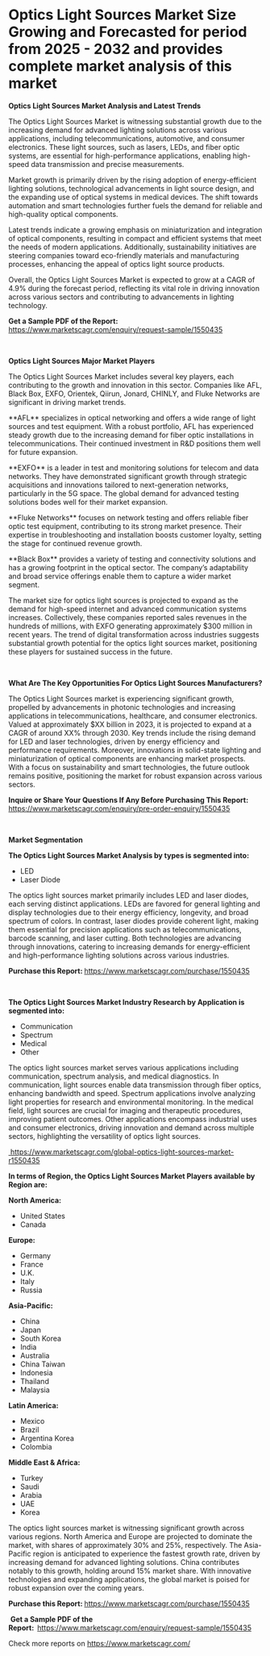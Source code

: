 <p><h1>Optics Light Sources Market Size Growing and Forecasted for period from 2025 - 2032 and provides complete market analysis of this market</h1></p><p><strong>Optics Light Sources Market Analysis and Latest Trends</strong></p>
<p><p>The Optics Light Sources Market is witnessing substantial growth due to the increasing demand for advanced lighting solutions across various applications, including telecommunications, automotive, and consumer electronics. These light sources, such as lasers, LEDs, and fiber optic systems, are essential for high-performance applications, enabling high-speed data transmission and precise measurements.</p><p>Market growth is primarily driven by the rising adoption of energy-efficient lighting solutions, technological advancements in light source design, and the expanding use of optical systems in medical devices. The shift towards automation and smart technologies further fuels the demand for reliable and high-quality optical components.</p><p>Latest trends indicate a growing emphasis on miniaturization and integration of optical components, resulting in compact and efficient systems that meet the needs of modern applications. Additionally, sustainability initiatives are steering companies toward eco-friendly materials and manufacturing processes, enhancing the appeal of optics light source products.</p><p>Overall, the Optics Light Sources Market is expected to grow at a CAGR of 4.9% during the forecast period, reflecting its vital role in driving innovation across various sectors and contributing to advancements in lighting technology.</p></p>
<p><strong>Get a Sample PDF of the Report:&nbsp;</strong> <a href="https://www.marketscagr.com/enquiry/request-sample/1550435?utm_campaign=2246&utm_medium=2&utm_source=Github&utm_content=ia&utm_term=12022025&utm_id=optics-light-sources">https://www.marketscagr.com/enquiry/request-sample/1550435</a></p>
<p>&nbsp;</p>
<p><strong>Optics Light Sources Major Market Players</strong></p>
<p><p>The Optics Light Sources Market includes several key players, each contributing to the growth and innovation in this sector. Companies like AFL, Black Box, EXFO, Orientek, Qiirun, Jonard, CHINLY, and Fluke Networks are significant in driving market trends.</p><p>**AFL** specializes in optical networking and offers a wide range of light sources and test equipment. With a robust portfolio, AFL has experienced steady growth due to the increasing demand for fiber optic installations in telecommunications. Their continued investment in R&D positions them well for future expansion.</p><p>**EXFO** is a leader in test and monitoring solutions for telecom and data networks. They have demonstrated significant growth through strategic acquisitions and innovations tailored to next-generation networks, particularly in the 5G space. The global demand for advanced testing solutions bodes well for their market expansion.</p><p>**Fluke Networks** focuses on network testing and offers reliable fiber optic test equipment, contributing to its strong market presence. Their expertise in troubleshooting and installation boosts customer loyalty, setting the stage for continued revenue growth.</p><p>**Black Box** provides a variety of testing and connectivity solutions and has a growing footprint in the optical sector. The company’s adaptability and broad service offerings enable them to capture a wider market segment.</p><p>The market size for optics light sources is projected to expand as the demand for high-speed internet and advanced communication systems increases. Collectively, these companies reported sales revenues in the hundreds of millions, with EXFO generating approximately $300 million in recent years. The trend of digital transformation across industries suggests substantial growth potential for the optics light sources market, positioning these players for sustained success in the future.</p></p>
<p>&nbsp;</p>
<p><strong>What Are The Key Opportunities For Optics Light Sources Manufacturers?</strong></p>
<p><p>The Optics Light Sources market is experiencing significant growth, propelled by advancements in photonic technologies and increasing applications in telecommunications, healthcare, and consumer electronics. Valued at approximately $XX billion in 2023, it is projected to expand at a CAGR of around XX% through 2030. Key trends include the rising demand for LED and laser technologies, driven by energy efficiency and performance requirements. Moreover, innovations in solid-state lighting and miniaturization of optical components are enhancing market prospects. With a focus on sustainability and smart technologies, the future outlook remains positive, positioning the market for robust expansion across various sectors.</p></p>
<p><strong>Inquire or Share Your Questions If Any Before Purchasing This Report:</strong> <a href="https://www.marketscagr.com/enquiry/pre-order-enquiry/1550435?utm_campaign=2246&utm_medium=2&utm_source=Github&utm_content=ia&utm_term=12022025&utm_id=optics-light-sources">https://www.marketscagr.com/enquiry/pre-order-enquiry/1550435</a></p>
<p>&nbsp;</p>
<p><strong>Market Segmentation</strong></p>
<p><strong>The Optics Light Sources Market Analysis by types is segmented into:</strong></p>
<p><ul><li>LED</li><li>Laser Diode</li></ul></p>
<p><p>The optics light sources market primarily includes LED and laser diodes, each serving distinct applications. LEDs are favored for general lighting and display technologies due to their energy efficiency, longevity, and broad spectrum of colors. In contrast, laser diodes provide coherent light, making them essential for precision applications such as telecommunications, barcode scanning, and laser cutting. Both technologies are advancing through innovations, catering to increasing demands for energy-efficient and high-performance lighting solutions across various industries.</p></p>
<p><strong>Purchase this Report:&nbsp;</strong><a href="https://www.marketscagr.com/purchase/1550435?utm_campaign=2246&utm_medium=2&utm_source=Github&utm_content=ia&utm_term=12022025&utm_id=optics-light-sources">https://www.marketscagr.com/purchase/1550435</a></p>
<p>&nbsp;</p>
<p><strong>The Optics Light Sources Market Industry Research by Application is segmented into:</strong></p>
<p><ul><li>Communication</li><li>Spectrum</li><li>Medical</li><li>Other</li></ul></p>
<p><p>The optics light sources market serves various applications including communication, spectrum analysis, and medical diagnostics. In communication, light sources enable data transmission through fiber optics, enhancing bandwidth and speed. Spectrum applications involve analyzing light properties for research and environmental monitoring. In the medical field, light sources are crucial for imaging and therapeutic procedures, improving patient outcomes. Other applications encompass industrial uses and consumer electronics, driving innovation and demand across multiple sectors, highlighting the versatility of optics light sources.</p></p>
<p><a href="https://www.marketscagr.com/global-optics-light-sources-market-r1550435?utm_campaign=2246&utm_medium=2&utm_source=Github&utm_content=ia&utm_term=12022025&utm_id=optics-light-sources">&nbsp;https://www.marketscagr.com/global-optics-light-sources-market-r1550435</a></p>
<p><strong>In terms of Region, the Optics Light Sources Market Players available by Region are:</strong></p>
<p>
    <p> <strong> North America: </strong>
        <ul>
            <li>United States</li>
            <li>Canada</li>
        </ul>
        </p> 
    <p> <strong> Europe: </strong>
        <ul>
            <li>Germany</li>
            <li>France</li>
            <li>U.K.</li>
            <li>Italy</li>
            <li>Russia</li>
        </ul>
        </p> 
    <p> <strong> Asia-Pacific: </strong>
        <ul>
            <li>China</li>
            <li>Japan</li>
            <li>South Korea</li>
            <li>India</li>
            <li>Australia</li>
            <li>China Taiwan</li>
            <li>Indonesia</li>
            <li>Thailand</li>
            <li>Malaysia</li>
        </ul>
        </p> 
    <p> <strong> Latin America: </strong>
        <ul>
            <li>Mexico</li>
            <li>Brazil</li>
            <li>Argentina Korea</li>
            <li>Colombia</li>
        </ul>
        </p> 
    <p> <strong> Middle East & Africa: </strong>
        <ul>
            <li>Turkey</li>
            <li>Saudi</li>
            <li>Arabia</li>
            <li>UAE</li>
            <li>Korea</li>
        </ul>
    </p>
    </p>
<p><p>The optics light sources market is witnessing significant growth across various regions. North America and Europe are projected to dominate the market, with shares of approximately 30% and 25%, respectively. The Asia-Pacific region is anticipated to experience the fastest growth rate, driven by increasing demand for advanced lighting solutions. China contributes notably to this growth, holding around 15% market share. With innovative technologies and expanding applications, the global market is poised for robust expansion over the coming years.</p></p>
<p><strong>Purchase this Report: </strong><a href="https://www.marketscagr.com/purchase/1550435?utm_campaign=2246&utm_medium=2&utm_source=Github&utm_content=ia&utm_term=12022025&utm_id=optics-light-sources">https://www.marketscagr.com/purchase/1550435</a></p>
<p>&nbsp;<strong>Get a Sample PDF of the Report:&nbsp;&nbsp;</strong><a href="https://www.marketscagr.com/enquiry/request-sample/1550435?utm_campaign=2246&utm_medium=2&utm_source=Github&utm_content=ia&utm_term=12022025&utm_id=optics-light-sources">https://www.marketscagr.com/enquiry/request-sample/1550435</a></p>
<p><strong></strong></p>
<p>Check more reports on <a href="https://www.marketscagr.com/?utm_campaign=2246&utm_medium=2&utm_source=Github&utm_content=ia&utm_term=12022025&utm_id=optics-light-sources">https://www.marketscagr.com/</a></p>